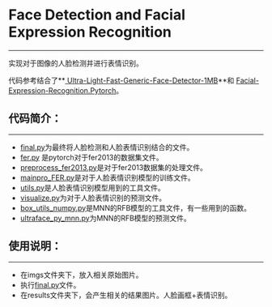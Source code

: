 # Face Detection and Facial Expression Recognition

***

实现对于图像的人脸检测并进行表情识别。

代码参考结合了**[ Ultra-Light-Fast-Generic-Face-Detector-1MB](https://github.com/Linzaer/Ultra-Light-Fast-Generic-Face-Detector-1MB)**和 [Facial-Expression-Recognition.Pytorch](https://github.com/WuJie1010/Facial-Expression-Recognition.Pytorch)。

## 代码简介：

***

- [final.py](./final.py)为最终将人脸检测和人脸表情识别结合的文件。
- [fer.py](./fer.py) 是pytorch对于fer2013的数据集文件。
- [preprocess_fer2013.py](preprocess_fer2013.py)是对于fer2013数据集的处理文件。
- [mainpro_FER.py](mainpro_FER.py)是对于人脸表情识别模型的训练文件。
- [utils.py](utils.py)是人脸表情识别模型用到的工具文件。
- [visualize.py](visualize.py)为对于人脸表情识别的预测文件。
- [box_utils_numpy.py](box_utils_numpy.py)是MNN的RFB模型的工具文件，有一些用到的函数。
- [ultraface_py_mnn.py](ultraface_py_mnn.py)为MNN的RFB模型的预测文件。

## 使用说明：

***

- 在imgs文件夹下，放入相关原始图片。
- 执行[final.py](final.py)文件。
- 在results文件夹下，会产生相关的结果图片。人脸画框+表情识别。